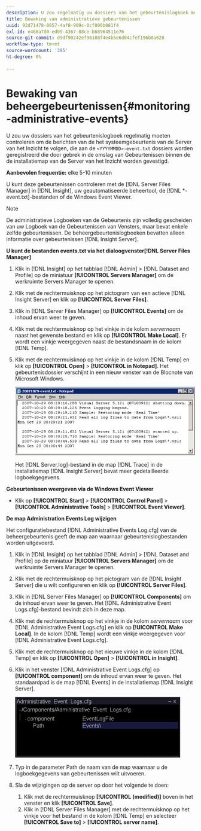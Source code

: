 ```yaml
---
description: U zou regelmatig uw dossiers van het gebeurtenislogboek moeten controleren om de berichten van de het systeemgebeurtenis van de Server van het Inzicht te volgen, die aan de <YYYMMDD>-event.txt- dossiers worden geregistreerd die door gebrek in de omslag van Gebeurtenissen binnen de de installatiemap van de Server van het Inzicht worden gevestigd.
title: Bewaking van administratieve gebeurtenissen
uuid: 92d71478-0857-4af8-909c-0cf800b081f4
exl-id: e468a7d0-ed09-4367-88ce-b68964511e76
source-git-commit: d9df90242ef96188f4e4b5e6d04cfef196b0a628
workflow-type: tm+mt
source-wordcount: '395'
ht-degree: 0%

---
```


# Bewaking van beheergebeurtenissen{#monitoring-administrative-events}

U zou uw dossiers van het gebeurtenislogboek regelmatig moeten controleren om de berichten van de het systeemgebeurtenis van de Server van het Inzicht te volgen, die aan de `<YYYYMMDD>-event.txt` dossiers worden geregistreerd die door gebrek in de omslag van Gebeurtenissen binnen de de installatiemap van de Server van het Inzicht worden gevestigd.

**Aanbevolen frequentie:** elke 5-10 minuten

U kunt deze gebeurtenissen controleren met de [!DNL Server Files Manager] in [!DNL Insight], uw geautomatiseerde beheertool, de [!DNL *-event.txt]-bestanden of de Windows Event Viewer.

>[!NOTE]
>
>De administratieve Logboeken van de Gebeurtenis zijn volledig gescheiden van uw Logboek van de Gebeurtenissen van Vensters, maar bevat enkele zelfde gebeurtenissen. De beheergebeurtenislogboeken bevatten alleen informatie over gebeurtenissen [!DNL Insight Server].

**U kunt de bestanden events.txt via het dialoogvenster[!DNL Server Files Manager]**

1. Klik in [!DNL Insight] op het tabblad [!DNL Admin] > [!DNL Dataset and Profile] op de miniatuur **[!UICONTROL Servers Manager]** om de werkruimte Servers Manager te openen.
1. Klik met de rechtermuisknop op het pictogram van een actieve [!DNL Insight Server] en klik op **[!UICONTROL Server Files]**.
1. Klik in [!DNL Server Files Manager] op **[!UICONTROL Events]** om de inhoud ervan weer te geven.
1. Klik met de rechtermuisknop op het vinkje in de kolom *servernaam* naast het gewenste bestand en klik op **[!UICONTROL Make Local]**. Er wordt een vinkje weergegeven naast de bestandsnaam in de kolom [!DNL Temp].
1. Klik met de rechtermuisknop op het vinkje in de kolom [!DNL Temp] en klik op **[!UICONTROL Open]** > **[!UICONTROL in Notepad]**. Het gebeurtenisdossier verschijnt in een nieuw venster van de Blocnote van Microsoft Windows.

   ![Stapinfo](assets/vis_FileManager_eventfile.png)

   Het [!DNL Server.log]-bestand in de map [!DNL Trace] in de installatiemap [!DNL Insight Server] bevat meer gedetailleerde logboekgegevens.

**Gebeurtenissen weergeven via de Windows Event Viewer**

* Klik op **[!UICONTROL Start]** > **[!UICONTROL Control Panel]** > **[!UICONTROL Administrative Tools]** > **[!UICONTROL Event Viewer]**.

**De map Administration Events Log wijzigen**

Het configuratiebestand [!DNL Administrative Events Log.cfg] van de beheergebeurtenis geeft de map aan waarnaar gebeurtenislogbestanden worden uitgevoerd.

1. Klik in [!DNL Insight] op het tabblad [!DNL Admin] > [!DNL Dataset and Profile] op de miniatuur **[!UICONTROL Servers Manager]** om de werkruimte Servers Manager te openen.

1. Klik met de rechtermuisknop op het pictogram van de [!DNL Insight Server] die u wilt configureren en klik op **[!UICONTROL Server Files]**.

1. Klik in [!DNL Server Files Manager] op **[!UICONTROL Components]** om de inhoud ervan weer te geven. Het [!DNL Administrative Event Logs.cfg]-bestand bevindt zich in deze map.

1. Klik met de rechtermuisknop op het vinkje in de kolom *servernaam* voor [!DNL Administrative Event Logs.cfg] en klik op **[!UICONTROL Make Local]**. In de kolom [!DNL Temp] wordt een vinkje weergegeven voor [!DNL Administrative Event Logs.cfg].

1. Klik met de rechtermuisknop op het nieuwe vinkje in de kolom [!DNL Temp] en klik op **[!UICONTROL Open]** > **[!UICONTROL in Insight]**.

1. Klik in het venster [!DNL Administrative Event Logs.cfg] op **[!UICONTROL component]** om de inhoud ervan weer te geven. Het standaardpad is de map [!DNL Events] in de installatiemap [!DNL Insight Server].

   ![](assets/cfg_adminevents_examplevalues.png)

1. Typ in de parameter Path de naam van de map waarnaar u de logboekgegevens van gebeurtenissen wilt uitvoeren.
1. Sla de wijzigingen op de server op door het volgende te doen:

   1. Klik met de rechtermuisknop **[!UICONTROL (modified)]** boven in het venster en klik **[!UICONTROL Save]**.
   1. Klik in [!DNL Server Files Manager] met de rechtermuisknop op het vinkje voor het bestand in de kolom [!DNL Temp] en selecteer **[!UICONTROL Save to]** > **[!UICONTROL server name]**.
